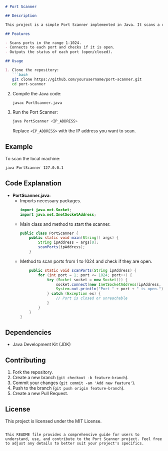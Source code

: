 ```markdown
# Port Scanner

## Description

This project is a simple Port Scanner implemented in Java. It scans a range of ports on a specified IP address to check which ports are open.

## Features

- Scans ports in the range 1-1024.
- Connects to each port and checks if it is open.
- Outputs the status of each port (open/closed).

## Usage

1. Clone the repository:
   ```bash
   git clone https://github.com/yourusername/port-scanner.git
   cd port-scanner
   ```

2. Compile the Java code:
   ```bash
   javac PortScanner.java
   ```

3. Run the Port Scanner:
   ```bash
   java PortScanner <IP_ADDRESS>
   ```
   Replace `<IP_ADDRESS>` with the IP address you want to scan.

## Example

To scan the local machine:
```bash
java PortScanner 127.0.0.1
```

## Code Explanation

- **PortScanner.java**:
  - Imports necessary packages.
    ```java
    import java.net.Socket;
    import java.net.InetSocketAddress;
    ```
  - Main class and method to start the scanner.
    ```java
    public class PortScanner {
        public static void main(String[] args) {
            String ipAddress = args[0];
            scanPorts(ipAddress);
        }
    ```
  - Method to scan ports from 1 to 1024 and check if they are open.
    ```java
        public static void scanPorts(String ipAddress) {
            for (int port = 1; port <= 1024; port++) {
                try (Socket socket = new Socket()) {
                    socket.connect(new InetSocketAddress(ipAddress, port), 1000);
                    System.out.println("Port " + port + " is open.");
                } catch (Exception ex) {
                    // Port is closed or unreachable
                }
            }
        }
    }
    ```

## Dependencies

- Java Development Kit (JDK)

## Contributing

1. Fork the repository.
2. Create a new branch (`git checkout -b feature-branch`).
3. Commit your changes (`git commit -am 'Add new feature'`).
4. Push to the branch (`git push origin feature-branch`).
5. Create a new Pull Request.

## License

This project is licensed under the MIT License.
```

This README file provides a comprehensive guide for users to understand, use, and contribute to the Port Scanner project. Feel free to adjust any details to better suit your project's specifics.
